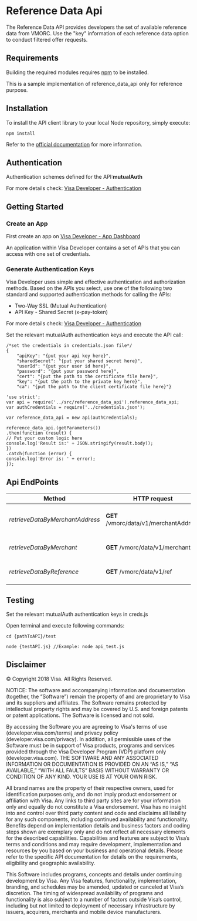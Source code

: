 
# Reference Data Api

The Reference Data API provides developers the set of available reference data from VMORC. Use the &quot;key&quot; information of each reference data option to conduct filtered offer requests.

## Requirements

Building the required modules requires [npm](https://www.npmjs.com/get-npm) to be installed.

This is a sample implementation of reference_data_api only for reference purpose.


## Installation

To install the API client library to your local Node repository, simply execute:

```
npm install

```

Refer to the [official documentation](https://docs.npmjs.com/getting-started/installing-npm-packages-locally) for more information.


## Authentication

Authentication schemes defined for the API:**mutualAuth**

For more details check: [Visa Developer - Authentication](https://developer.visa.com/guides/vdpguide#two_way_ssl)


## Getting Started

### Create an App
First  create an app on [Visa Developer - App Dashboard](https://developer.visa.com/portal/#console)

An application within Visa Developer contains a set of APIs that you can access with one set of credentials.

### Generate Authentication Keys
Visa Developer uses simple and effective authentication and authorization methods.
Based on the APIs you select, use one of the following two standard and supported authentication methods for calling the APIs:

- Two-Way SSL (Mutual Authentication)
- API Key - Shared Secret (x-pay-token)

For more details check: [Visa Developer - Authentication](https://developer.visa.com/guides/vdpguide#two_way_ssl)

Set the relevant mutualAuth authentication keys and execute the API call:

```creds
/*set the credentials in credentials.json file*/
{
    "apiKey": "{put your api key here}",
    "sharedSecret": "{put your shared secret here}",
    "userId": "{put your user id here}",
    "password": "{put your password here}",
    "cert": "{put the path to the certificate file here}",
    "key": "{put the path to the private key here}",
    "ca": "{put the path to the client certificate file here}"}

```

```node
'use strict';
var api = require('../src/reference_data_api').reference_data_api;
var authCredentials = require('../credentials.json');

var reference_data_api = new api(authCredentials);

reference_data_api.(getParameters())
.then(function (result) {
// Put your custom logic here
console.log('Result is:' + JSON.stringify(result.body));
})
.catch(function (error) {
console.log('Error is: ' + error);
});

```


## Api EndPoints

Method | HTTP request | Description
------------- | ------------- | -------------
    *retrieveDataByMerchantAddress* | **GET** &#x2F;vmorc&#x2F;data&#x2F;v1&#x2F;merchantAddress | Get merchant address data
    *retrieveDataByMerchant* | **GET** &#x2F;vmorc&#x2F;data&#x2F;v1&#x2F;merchant | Retrieve Data by merchant
    *retrieveDataByReference* | **GET** &#x2F;vmorc&#x2F;data&#x2F;v1&#x2F;ref | Retrieve Data by reference


## Testing

Set the relevant mutualAuth authentication keys in creds.js

Open terminal and execute following commands:

```
cd {pathToAPI}/test

node {testAPI.js} //Example: node api_test.js

```



## Disclaimer

© Copyright 2018 Visa. All Rights Reserved.

NOTICE: The software and accompanying information and documentation (together, the “Software”) remain the property of
and are proprietary to Visa and its suppliers and affiliates. The Software remains protected by intellectual property
rights and may be covered by U.S. and foreign patents or patent applications. The Software is licensed and not sold.

By accessing the Software you are agreeing to Visa's terms of use (developer.visa.com/terms) and privacy policy (developer.visa.com/privacy).
In addition, all permissible uses of the Software must be in support of Visa products, programs and services provided
through the Visa Developer Program (VDP) platform only (developer.visa.com). THE SOFTWARE AND ANY ASSOCIATED
INFORMATION OR DOCUMENTATION IS PROVIDED ON AN “AS IS,” “AS AVAILABLE,” “WITH ALL FAULTS” BASIS WITHOUT WARRANTY OR
CONDITION OF ANY KIND. YOUR USE IS AT YOUR OWN RISK.

All brand names are the property of their respective owners, used for identification purposes only, and do not imply
product endorsement or affiliation with Visa. Any links to third party sites are for your information only and equally
do not constitute a Visa endorsement. Visa has no insight into and control over third party content and code and disclaims
all liability for any such components, including continued availability and functionality. Benefits depend on implementation
details and business factors and coding steps shown are exemplary only and do not reflect all necessary elements for the
described capabilities. Capabilities and features are subject to Visa’s terms and conditions and may require development,
implementation and resources by you based on your business and operational details. Please refer to the specific
API documentation for details on the requirements, eligibility and geographic availability.

This Software includes programs, concepts and details under continuing development by Visa. Any Visa features,
functionality, implementation, branding, and schedules may be amended, updated or canceled at Visa’s discretion.
The timing of widespread availability of programs and functionality is also subject to a number of factors outside Visa’s control,
including but not limited to deployment of necessary infrastructure by issuers, acquirers, merchants and mobile device manufacturers.
##
